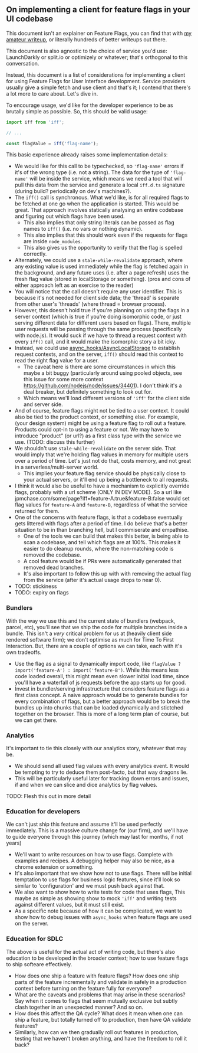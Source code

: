 ## On implementing a client for feature flags in your UI codebase

This document isn't an explainer on Feature Flags, you can find that with
[my amateur writeup](https://gist.github.com/threepointone/2c2fae0622681284410ec9edcc6acf9e),
or literally hundreds of better writeups out there.

This document is also agnostic to the choice of service you'd use: LaunchDarkly
or split.io or optimizely or whatever; that's orthogonal to this conversation.

Instead, this document is a list of considerations for implementing a client for
using Feature Flags for User Interface development. Service providers usually
give a simple fetch and use client and that's it; I contend that there's a lot
more to care about. Let's dive in.

To encourage usage, we'd like for the developer experience to be as brutally
simple as possible. So, this should be valid usage:

```js
import iff from 'iff';

// ...

const flagValue = iff('flag-name');
```

This basic experience already raises some implementation details:

- We would like for this call to be typechecked, so `'flag-name'` errors if it's
  of the wrong type (i.e. not a string). The data for the type of `'flag-name'`
  will be inside the service, which means we need a tool that will pull this
  data from the service and generate a local `iff.d.ts` signature (during build?
  periodically on dev's machines?).
- The `iff()` call is synchronous. What we'd like, is for all required flags to
  be fetched at one go when the application is started. This would be great.
  That approach involves statically analysing an entire codebase and figuring
  out which flags have been used.
  - This also implies that only string literals can be passed as flag names to
    `iff()` (i.e. no vars or nothing dynamic).
  - This also implies that this should work even if the requests for flags are
    inside `node_modules`.
  - This also gives us the opportunity to verify that the flag is spelled
    correctly.
- Alternately, we could use a `stale-while-revalidate` approach, where any
  existing value is used immediately while the flag is fetched again in the
  background, and any future uses (i.e. after a page refresh) uses the fresh
  flag value (stored in localStorage or something). (pros and cons of either
  approach left as an exercise to the reader)
- You will notice that the call doesn't require any user identifier. This is
  because it's not needed for client side data; the 'thread' is separate from
  other user's 'threads' (where thread = browser process).
- However, this doesn't hold true if you're planning on using the flags in a
  server context (which is true if you're doing isomorphic code, or just serving
  different data for different users based on flags). There, multiple user
  requests will be passing through the same process (specifically with node.js).
  It would suck if we have to thread a request context with every `iff()` call,
  and it would make the isomorphic story a bit icky.
- Instead, we could use
  [async_hooks/AsyncLocalStorage](https://nodejs.org/api/async_hooks.html#async_hooks_class_asynclocalstorage)
  to establish request contexts, and on the server, `iff()` should read this
  context to read the right flag value for a user.
  - The caveat here is there are some circumstances in which this maybe a bit
    buggy (particularly around using pooled objects, see this issue for some
    more context https://github.com/nodejs/node/issues/34401). I don't think
    it's a deal breaker, but definitely something to look out for.
  - Which means we'll load different versions of `'iff'` for the client side and
    server side.
- And of course, feature flags might not be tied to a user context. It could
  also be tied to the product context, or something else. For example, (your
  design system) might be using a feature flag to roll out a feature. Products
  could opt-in to using a feature or not. We may have to introduce "product" (or
  url?) as a first class type with the service we use. (TODO: discuss this
  further)
- We shouldn't use `stale-while-revalidate` on the server side. That would imply
  that we're holding flag values in memory for multiple users over a period of
  time. Let's just not do that, costs memory, and not great in a
  serverless/multi-server world.
  - This implies your feature flag service should be physically close to your
    actual servers, or it'll end up being a bottleneck to all requests.
- I think it would also be useful to have a mechanism to explicitly override
  flags, probably with a url scheme (ONLY IN DEV MODE). So a url like
  jpmchase.com/some/page?iff=feature-A:true&feature-B:false would set flag
  values for `feature-A` and `feature-B`, regardless of what the service
  returned for them.
- One of the concerns with feature flags, is that a codebase eventually gets
  littered with flags after a period of time. I do believe that's a better
  situation to be in than branching hell, but I commiserate and empathise.
  - One of the tools we can build that makes this better, is being able to scan
    a codebase, and tell which flags are at 100%. This makes it easier to do
    cleanup rounds, where the non-matching code is removed the codebase.
  - A cool feature would be if PRs were automatically generated that removed
    dead branches.
  - It's also important to follow this up with with removing the actual flag
    from the service (after it's actual usage drops to near 0).
- TODO: stickiness
- TODO: expiry on flags

### Bundlers

With the way we use this and the current state of bundlers (webpack, parcel,
etc), you'll see that we ship the code for multiple branches inside a bundle.
This isn't a _very_ critical problem for us at (heavily client side rendered
software firm); we don't optimise as much for Time To First Interaction. But,
there are a couple of options we can take, each with it's own tradeoffs.

- Use the flag as a signal to dynamically import code, like
  `flagValue ? import('feature-A') : import('feature-B')`. While this means less
  code loaded overall, this might mean even slower initial load time, since
  you'll have a waterfall of js requests before the app starts up for good.
- Invest in bundler/serving infrastructure that considers feature flags as a
  first class concept. A naive approach would be to generate bundles for every
  combination of flags, but a better approach would be to break the bundles up
  into chunks that can be loaded dynamically and stictched together on the
  browser. This is more of a long term plan of course, but we can get there.

### Analytics

It's important to tie this closely with our analytics story, whatever that may
be.

- We should send all used flag values with every analytics event. It would be
  tempting to try to deduce them post-facto, but that way dragons lie.
- This will be particularly useful later for tracking down errors and issues, if
  and when we can slice and dice analytics by flag values.

TODO: Flesh this out in more detail

### Education for developers

We can't just ship this feature and assume it'll be used perfectly immediately.
This is a massive culture change for (our firm), and we'll have to guide
everyone through this journey (which may last for months, if not years)

- We'll want to write resources on how to use flags. Complete with examples and
  recipes. A debugging helper may also be nice, as a chrome extension or
  something.
- It's also important that we show how not to use flags. There will be initial
  temptation to use flags for business logic features, since it'll look so
  similar to 'configuration' and we must push back against that.
- We also want to show how to write tests for code that uses flags, This maybe
  as simple as showing show to mock `'iff'` and writing tests against different
  values, but it must still exist.
- As a specific note because of how it can be complicated, we want to show how
  to debug issues with `async_hooks` when feature flags are used on the server.

### Education for SDLC

The above is useful for the actual act of writing code, but there's also
education to be developed in the broader context; how to use feature flags to
ship softeare effectively.

- How does one ship a feature with feature flags? How does one ship parts of the
  feature incrementally and validate in safely in a production context before
  turning on the feature fully for everyone?
- What are the caveats and problems that may arise in these scenarios? Say when
  it comes to flags that seem mutually exclusive but subtly clash together in an
  unexpected manner? And so on.
- How does this affect the QA cycle? What does it mean when one can ship a
  feature, but totally turned off to production, then have QA validate features?
- Similarly, how can we then gradually roll out features in production, testing
  that we haven't broken anything, and have the freedom to roll it back?
